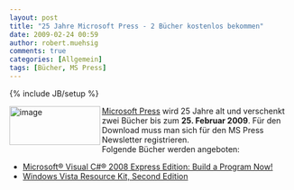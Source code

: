 ```yaml
---
layout: post
title: "25 Jahre Microsoft Press - 2 Bücher kostenlos bekommen"
date: 2009-02-24 00:59
author: robert.muehsig
comments: true
categories: [Allgemein]
tags: [Bücher, MS Press]
---
```

{% include JB/setup %}
<p><a href="{{BASE_PATH}}/assets/wp-images/image663.png"><img style="border-right: 0px; border-top: 0px; border-left: 0px; border-bottom: 0px" height="69" alt="image" src="{{BASE_PATH}}/assets/wp-images/image-thumb641.png" width="161" align="left" border="0" /></a> <a href="http://microsoftpressdev.libredigital.com/developertools/">Microsoft Press</a> wird 25 Jahre alt und verschenkt zwei B&#252;cher bis zum <strong>25. Februar 2009</strong>. F&#252;r den Download muss man sich f&#252;r den MS Press Newsletter registrieren.&#160; <br />Folgende B&#252;cher werden angeboten: </p>  <ul>   <li><a href="http://csna01.libredigital.com/?urrs4gt63d">Microsoft&#174; Visual C#&#174; 2008 Express Edition: Build a Program Now!</a></li>    <li><a href="http://csna01.libredigital.com/?urws8un4p7">Windows Vista Resource Kit, Second Edition</a></li> </ul>
